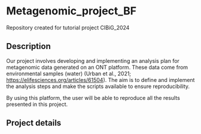 # Metagenomic_project_BF
Repository created for tutorial project CIBiG_2024

## Description
Our project involves developing and implementing an analysis plan for metagenomic data generated on an ONT platform.
These data come from environmental samples (water) (Urban et al., 2021; https://elifesciences.org/articles/61504).
The aim is to define and implement the analysis steps and make the scripts available to ensure reproducibility.

By using this platform, the user will be able to reproduce all the results presented in this project.

## Project details
